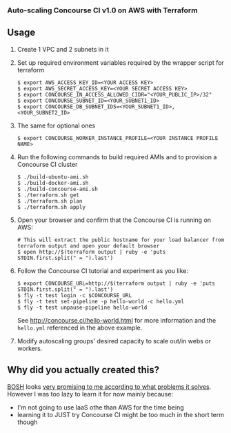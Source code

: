 ### Auto-scaling Concourse CI v1.0 on AWS with Terraform

## Usage

1. Create 1 VPC and 2 subnets in it

2. Set up required environment variables required by the wrapper script for terraform
   ```
   $ export AWS_ACCESS_KEY_ID=<YOUR ACCESS KEY>
   $ export AWS_SECRET_ACCESS_KEY=<YOUR SECRET ACCESS KEY>
   $ export CONCOURSE_IN_ACCESS_ALLOWED_CIDR="<YOUR_PUBLIC_IP>/32"
   $ export CONCOURSE_SUBNET_ID=<YOUR_SUBNET1_ID>
   $ export CONCOURSE_DB_SUBNET_IDS=<YOUR_SUBNET1_ID>,<YOUR_SUBNET2_ID>
   ```

3. The same for optional ones
   ```
   $ export CONCOURSE_WORKER_INSTANCE_PROFILE=<YOUR INSTANCE PROFILE NAME>
   ```

4. Run the following commands to build required AMIs and to provision a Concourse CI cluster
   ```
   $ ./build-ubuntu-ami.sh
   $ ./build-docker-ami.sh
   $ ./build-concourse-ami.sh
   $ ./terraform.sh get
   $ ./terraform.sh plan
   $ ./terraform.sh apply
   ```

5. Open your browser and confirm that the Concourse CI is running on AWS:
   ```
   # This will extract the public hostname for your load balancer from terraform output and open your default browser
   $ open http://$(terraform output | ruby -e 'puts STDIN.first.split(" = ").last')
   ```

6. Follow the Concourse CI tutorial and experiment as you like:
   ```
   $ export CONCOURSE_URL=http://$(terraform output | ruby -e 'puts STDIN.first.split(" = ").last')
   $ fly -t test login -c $CONCOURSE_URL
   $ fly -t test set-pipeline -p hello-world -c hello.yml
   $ fly -t test unpause-pipeline hello-world
   ```
   See http://concourse.ci/hello-world.html for more information and the `hello.yml` referenced in the above example.

7. Modify autoscaling groups' desired capacity to scale out/in webs or workers.

## Why did you actually created this?

[BOSH](https://github.com/cloudfoundry/bosh) looks [very promising to me according to what problems it solves](https://bosh.io/docs/problems.html).
However I was too lazy to learn it for now mainly because:

* I'm not going to use IaaS othe than AWS for the time being
* learning it to JUST try Concourse CI might be too much in the short term though
